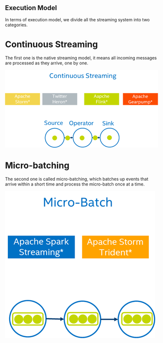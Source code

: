 ## Execution Model
In terms of execution model, we divide all the streaming system into two categories.

# Continuous Streaming
The first one is the native streaming model, it means all incoming messages are processed as they arrive, one by one.

![](../img/streaming_model.png)

# Micro-batching
The second one is called micro-batching, which batches up events that arrive within a short time and process the micro-batch once at a time. 

![](../img/micro_batch_model.png)
